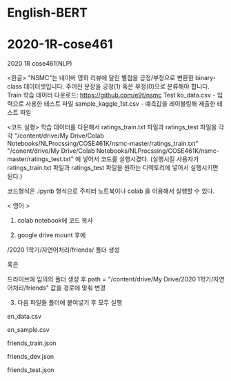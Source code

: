 # English-BERT

# 2020-1R-cose461
2020 1R cose461(NLP)

<한글>
<Data Description>
"NSMC"는 네이버 영화 리뷰에 달린 별점을 긍정/부정으로 변환한 binary-class 데이터셋입니다.
주어진 문장을 긍정(1) 혹은 부정(0)으로 분류해야 합니다.
<File Description>
Train
학습 데이터 다운로드: https://github.com/e9t/nsmc
Test
ko_data.csv - 입력으로 사용한 테스트 파일
sample_kaggle_1st.csv - 예측값을 레이블링해 제출한 테스트 파일

<코드 실행>
학습 데이터를 다운해서 
ratings_train.txt 파일과 ratings_test 파일을 각각 
"/content/drive/My Drive/Colab Notebooks/NLProcssing/COSE461K/nsmc-master/ratings_train.txt"
"/conent/drive/My Drive/Colab Notebooks/NLProcssing/COSE461K/nsmc-master/ratings_test.txt"
에 넣어서 코드를 실행시켰다. (실행시킬 사용자가 ratings_train.txt 파일과 ratings_test 파일을 원하는 디렉토리에 넣어서 실행시키면 된다.)

코드형식은 .ipynb 형식으로 주피터 노트북이나 colab 을 이용해서 실행할 수 있다.






< 영어 >
1. colab notebook에 코드 복사

2. google drive mount 후에

/2020 1학기/자연어처리/friends/ 
폴더 생성

혹은 

드라이브에 임의의 폴더 생성 후
path = "/content/drive/My Drive/2020 1학기/자연어처리/friends" 값을 경로에 맞춰 변경


3. 다음 파일들 폴더에 붙여넣기 후 모두 실행

en_data.csv

en_sample.csv

friends_train.json

friends_dev.json

friends_test.json
